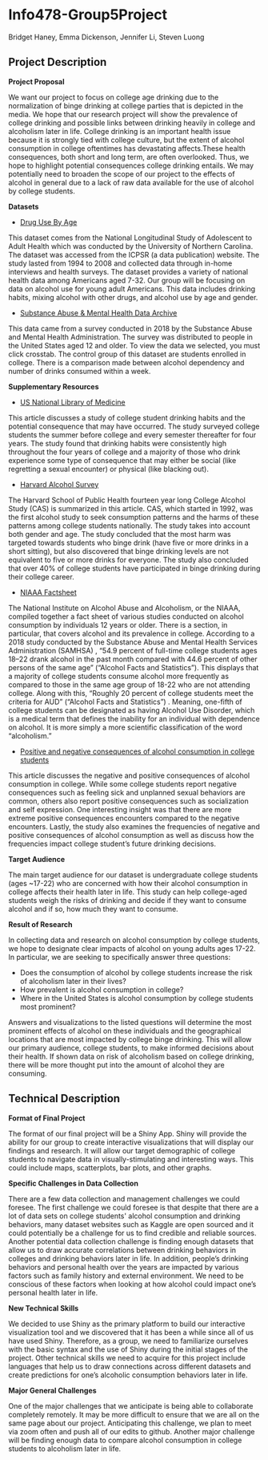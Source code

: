 # Info478-Group5Project
Bridget Haney, Emma Dickenson, Jennifer Li, Steven Luong

## Project Description

**Project Proposal**

We want our project to focus on college age drinking due to the normalization of binge drinking at college parties that is depicted in the media.  We hope that our research project will show the prevalence of college drinking and possible links between drinking heavily in college and alcoholism later in life.  College drinking is an important health issue because it is strongly tied with college culture, but the extent of alcohol consumption in college oftentimes has devastating affects.These health consequences, both short and long term, are often overlooked. Thus, we hope to highlight potential consequences college drinking entails. We may potentially need to broaden the scope of our project to the effects of alcohol in general due to a lack of raw data available for the use of alcohol by college students.

**Datasets**

- [Drug Use By Age](https://www.icpsr.umich.edu/web/ICPSR/studies/21600/variables?q=alcohol)

This dataset comes from the National Longitudinal Study of Adolescent to Adult Health which was conducted by the University of Northern Carolina. The dataset was accessed from the ICPSR (a data publication) website. The study lasted from 1994 to 2008 and collected data through in-home interviews and health surveys. The dataset provides a variety of national health data among Americans aged 7-32. Our group will be focusing on data on alcohol use for young adult Americans. This data includes drinking habits, mixing alcohol with other drugs, and alcohol use by age and gender. 

- [Substance Abuse & Mental Health Data Archive](https://pdas.samhsa.gov/#/survey/NSDUH-2018-DS0001?column=ALDAYPWK&control=COLLENRLST&results_received=true&row=DEPNDALC&run_chisq=false&weight=ANALWT_C)

This data came from a survey conducted in 2018 by the Substance Abuse and Mental Health Administration. The survey was distributed to people in the United States aged 12 and older. To view the data we selected, you must click crosstab. The control group of this dataset are students enrolled in college. There is a comparison made between alcohol dependency and number of drinks consumed within a week.

**Supplementary Resources**

- [US National Library of Medicine](https://www.ncbi.nlm.nih.gov/pmc/articles/PMC4708254/)

This article discusses a study of college student drinking habits and the potential consequence that may have occurred.  The study surveyed college students the summer before college and every semester thereafter for four years. The study found that drinking habits were consistently high throughout the four years of college and a majority of those who drink experience some type of consequence that may either be social (like regretting a sexual encounter) or physical (like blacking out).

- [Harvard Alcohol Survey](http://archive.sph.harvard.edu/cas/What-We-Learned-08.pdf)

The Harvard School of Public Health fourteen year long College Alcohol Study (CAS) is summarized in this article. CAS, which started in 1992, was the first alcohol study to seek consumption patterns and the harms of these patterns among college students nationally. The study takes into account both gender and age. The study concluded that the most harm was targeted towards students who binge drink (have five or more drinks in a short sitting), but also discovered that binge drinking levels are not equivalent to five or more drinks for everyone. The study also concluded that over 40% of college students have participated in binge drinking during their college career.

- [NIAAA Factsheet](https://www.niaaa.nih.gov/publications/brochures-and-fact-sheets/alcohol-facts-and-statistics)

The National Institute on Alcohol Abuse and Alcoholism, or the NIAAA, compiled together a fact sheet of various studies conducted on alcohol consumption by individuals 12 years or older. There is a section, in particular, that covers alcohol and its prevalence in college. According to a 2018 study conducted by the Substance Abuse and Mental Health Services Administration (SAMHSA) , “54.9 percent of full-time college students ages 18–22 drank alcohol in the past month compared with 44.6 percent of other persons of the same age” (“Alcohol Facts and Statistics”). This displays that a majority of college students consume alcohol more frequently as compared to those in the same age group of 18-22 who are not attending college. Along with this, “Roughly 20 percent of college students meet the criteria for AUD” (“Alcohol Facts and Statistics”) . Meaning, one-fifth of college students can be designated as having Alcohol Use Disorder, which is a medical term that defines the inability for an individual with dependence on alcohol. It is more simply a more scientific classification of the word “alcoholism.”

- [Positive and negative consequences of alcohol consumption in college students](https://www.sciencedirect.com/science/article/pii/S0306460303001199)

This article discusses the negative and positive consequences of alcohol consumption in college. While some college students report negative consequences such as feeling sick and unplanned sexual behaviors are common, others also report positive consequences such as socialization and self expression. One interesting insight was that there are more extreme positive consequences encounters compared to the negative encounters.  Lastly, the study also examines the frequencies of negative and positive consequences of alcohol consumption as well as discuss how the frequencies impact college student’s future drinking decisions. 

**Target Audience**

The main target audience for our dataset is undergraduate college students (ages ~17-22) who are concerned with how their alcohol consumption in college affects their health later in life. This study can help college-aged students weigh the risks of drinking and decide if they want to consume alcohol and if so, how much they want to consume. 

**Result of Research**

In collecting data and research on alcohol consumption by college students, we hope to designate clear impacts of alcohol on young adults ages 17-22. In particular, we are seeking to specifically answer three questions:

- Does the consumption of alcohol by college students increase the risk of alcoholism later in their lives?
- How prevalent is alcohol consumption in college?
- Where in the United States is alcohol consumption by college students most prominent?

Answers and visualizations to the listed questions will determine the most prominent effects of alcohol on these individuals and the geographical locations that are most impacted by college binge drinking. This will allow our primary audience, college students, to make informed decisions about their health. If shown data on risk of alcoholism based on college drinking, there will be more thought put into the amount of alcohol they are consuming.

## Technical Description

**Format of Final Project**

The format of our final project will be a Shiny App. Shiny will provide the ability for our group to create interactive visualizations that will display our findings and research. It will allow our target demographic of college students to navigate data in visually-stimulating and interesting ways. This could include maps, scatterplots, bar plots, and other graphs. 

**Specific Challenges in Data Collection**

There are a few data collection and management challenges we could foresee. The first challenge we could foresee is that despite that there are a lot of data sets on college students' alcohol consumption and drinking behaviors, many dataset websites such as Kaggle are open sourced and it could potentially be a challenge for us to find credible and reliable sources. Another potential data collection challenge is finding enough datasets that allow us to draw accurate correlations between drinking behaviors in colleges and drinking behaviors later in life. In addition, people’s drinking behaviors and personal health over the years are impacted by various factors such as family history and external environment.  We need to be conscious of these factors when looking at how alcohol could impact one’s personal health later in life.

**New Technical Skills**

We decided to use Shiny as the primary platform to build our interactive visualization tool and we discovered that it has been a while since all of us have used Shiny. Therefore, as a group, we need to familiarize ourselves with the basic syntax and the use of Shiny during the initial stages of the project. Other technical skills we need to acquire for this project include languages that help us to draw connections across different datasets and create predictions for one’s alcoholic consumption behaviors later in life. 

**Major General Challenges**

One of the major challenges that we anticipate is being able to collaborate completely remotely. It may be more difficult to ensure that we are all on the same page about our project. Anticipating this challenge, we plan to meet via zoom often and push all of our edits to github. Another major challenge will be finding enough data to compare alcohol consumption in college students to alcoholism later in life. 

